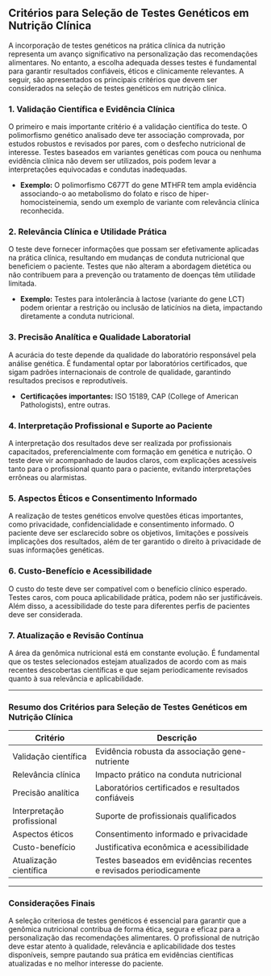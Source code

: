 
## Critérios para Seleção de Testes Genéticos em Nutrição Clínica

A incorporação de testes genéticos na prática clínica da nutrição representa um avanço significativo na personalização das recomendações alimentares. No entanto, a escolha adequada desses testes é fundamental para garantir resultados confiáveis, éticos e clinicamente relevantes. A seguir, são apresentados os principais critérios que devem ser considerados na seleção de testes genéticos em nutrição clínica.

### 1. **Validação Científica e Evidência Clínica**

O primeiro e mais importante critério é a validação científica do teste. O polimorfismo genético analisado deve ter associação comprovada, por estudos robustos e revisados por pares, com o desfecho nutricional de interesse. Testes baseados em variantes genéticas com pouca ou nenhuma evidência clínica não devem ser utilizados, pois podem levar a interpretações equivocadas e condutas inadequadas.

- **Exemplo:** O polimorfismo C677T do gene MTHFR tem ampla evidência associando-o ao metabolismo do folato e risco de hiper-homocisteinemia, sendo um exemplo de variante com relevância clínica reconhecida.

### 2. **Relevância Clínica e Utilidade Prática**

O teste deve fornecer informações que possam ser efetivamente aplicadas na prática clínica, resultando em mudanças de conduta nutricional que beneficiem o paciente. Testes que não alteram a abordagem dietética ou não contribuem para a prevenção ou tratamento de doenças têm utilidade limitada.

- **Exemplo:** Testes para intolerância à lactose (variante do gene LCT) podem orientar a restrição ou inclusão de laticínios na dieta, impactando diretamente a conduta nutricional.

### 3. **Precisão Analítica e Qualidade Laboratorial**

A acurácia do teste depende da qualidade do laboratório responsável pela análise genética. É fundamental optar por laboratórios certificados, que sigam padrões internacionais de controle de qualidade, garantindo resultados precisos e reprodutíveis.

- **Certificações importantes:** ISO 15189, CAP (College of American Pathologists), entre outras.

### 4. **Interpretação Profissional e Suporte ao Paciente**

A interpretação dos resultados deve ser realizada por profissionais capacitados, preferencialmente com formação em genética e nutrição. O teste deve vir acompanhado de laudos claros, com explicações acessíveis tanto para o profissional quanto para o paciente, evitando interpretações errôneas ou alarmistas.

### 5. **Aspectos Éticos e Consentimento Informado**

A realização de testes genéticos envolve questões éticas importantes, como privacidade, confidencialidade e consentimento informado. O paciente deve ser esclarecido sobre os objetivos, limitações e possíveis implicações dos resultados, além de ter garantido o direito à privacidade de suas informações genéticas.

### 6. **Custo-Benefício e Acessibilidade**

O custo do teste deve ser compatível com o benefício clínico esperado. Testes caros, com pouca aplicabilidade prática, podem não ser justificáveis. Além disso, a acessibilidade do teste para diferentes perfis de pacientes deve ser considerada.

### 7. **Atualização e Revisão Contínua**

A área da genômica nutricional está em constante evolução. É fundamental que os testes selecionados estejam atualizados de acordo com as mais recentes descobertas científicas e que sejam periodicamente revisados quanto à sua relevância e aplicabilidade.

---

### **Resumo dos Critérios para Seleção de Testes Genéticos em Nutrição Clínica**

| Critério                        | Descrição                                                                                 |
|----------------------------------|-----------------------------------------------------------------------------------------|
| Validação científica             | Evidência robusta da associação gene-nutriente                                          |
| Relevância clínica               | Impacto prático na conduta nutricional                                                  |
| Precisão analítica               | Laboratórios certificados e resultados confiáveis                                       |
| Interpretação profissional       | Suporte de profissionais qualificados                                                   |
| Aspectos éticos                  | Consentimento informado e privacidade                                                   |
| Custo-benefício                  | Justificativa econômica e acessibilidade                                               |
| Atualização científica           | Testes baseados em evidências recentes e revisados periodicamente                       |

---

### **Considerações Finais**

A seleção criteriosa de testes genéticos é essencial para garantir que a genômica nutricional contribua de forma ética, segura e eficaz para a personalização das recomendações alimentares. O profissional de nutrição deve estar atento à qualidade, relevância e aplicabilidade dos testes disponíveis, sempre pautando sua prática em evidências científicas atualizadas e no melhor interesse do paciente.
```

